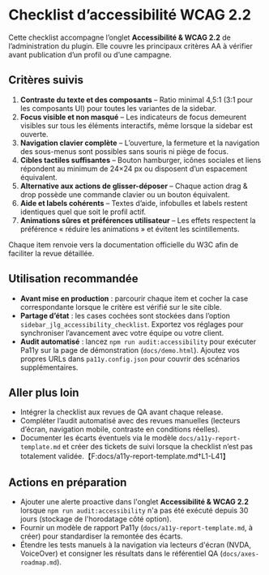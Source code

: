 # Checklist d’accessibilité WCAG 2.2

Cette checklist accompagne l’onglet **Accessibilité & WCAG 2.2** de l’administration du plugin. Elle couvre les principaux critères AA à vérifier avant publication d’un profil ou d’une campagne.

## Critères suivis

1. **Contraste du texte et des composants** – Ratio minimal 4,5:1 (3:1 pour les composants UI) pour toutes les variantes de la sidebar.
2. **Focus visible et non masqué** – Les indicateurs de focus demeurent visibles sur tous les éléments interactifs, même lorsque la sidebar est ouverte.
3. **Navigation clavier complète** – L’ouverture, la fermeture et la navigation des sous-menus sont possibles sans souris ni piège de focus.
4. **Cibles tactiles suffisantes** – Bouton hamburger, icônes sociales et liens répondent au minimum de 24×24 px ou disposent d’un espacement équivalent.
5. **Alternative aux actions de glisser-déposer** – Chaque action drag & drop possède une commande clavier ou un bouton équivalent.
6. **Aide et labels cohérents** – Textes d’aide, infobulles et labels restent identiques quel que soit le profil actif.
7. **Animations sûres et préférences utilisateur** – Les effets respectent la préférence « réduire les animations » et évitent les scintillements.

Chaque item renvoie vers la documentation officielle du W3C afin de faciliter la revue détaillée.

## Utilisation recommandée

- **Avant mise en production** : parcourir chaque item et cocher la case correspondante lorsque le critère est vérifié sur le site cible.
- **Partage d’état** : les cases cochées sont stockées dans l’option `sidebar_jlg_accessibility_checklist`. Exportez vos réglages pour synchroniser l’avancement avec votre équipe ou votre client.
- **Audit automatisé** : lancez `npm run audit:accessibility` pour exécuter Pa11y sur la page de démonstration (`docs/demo.html`). Ajoutez vos propres URLs dans `pa11y.config.json` pour couvrir des scénarios supplémentaires.

## Aller plus loin

- Intégrer la checklist aux revues de QA avant chaque release.
- Compléter l’audit automatisé avec des revues manuelles (lecteurs d’écran, navigation mobile, contraste en conditions réelles).
- Documenter les écarts éventuels via le modèle `docs/a11y-report-template.md` et créer des tickets de suivi lorsque la checklist n’est pas totalement validée.【F:docs/a11y-report-template.md†L1-L41】

## Actions en préparation

- Ajouter une alerte proactive dans l'onglet **Accessibilité & WCAG 2.2** lorsque `npm run audit:accessibility` n'a pas été exécuté depuis 30 jours (stockage de l'horodatage côté option).
- Fournir un modèle de rapport Pa11y (`docs/a11y-report-template.md`, à créer) pour standardiser la remontée des écarts.
- Étendre les tests manuels à la navigation via lecteurs d'écran (NVDA, VoiceOver) et consigner les résultats dans le référentiel QA (`docs/axes-roadmap.md`).

